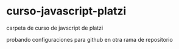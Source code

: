 # curso-javascript-platzi
carpeta de curso de javscript de platzi

probando configuraciones para github en otra rama de repositorio